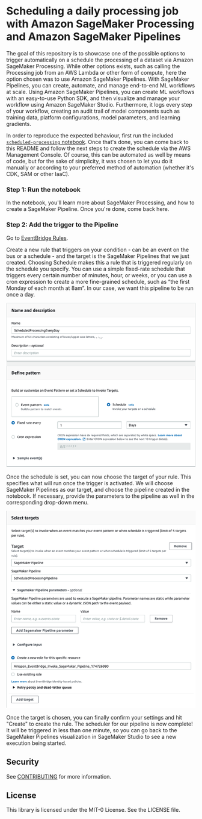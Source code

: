 # Scheduling a daily processing job with Amazon SageMaker Processing and Amazon SageMaker Pipelines

The goal of this repository is to showcase one of the possible options to trigger automatically on a schedule the processing of a dataset via Amazon SageMaker Processing. While other options exists, such as calling the Processing job from an AWS Lambda or other form of compute, here the option chosen was to use Amazon SageMaker Pipelines. With SageMaker Pipelines, you can create, automate, and manage end-to-end ML workflows at scale. Using Amazon SageMaker Pipelines, you can create ML workflows with an easy-to-use Python SDK, and then visualize and manage your workflow using Amazon SageMaker Studio. Furthermore, it logs every step of your workflow, creating an audit trail of model components such as training data, platform configurations, model parameters, and learning gradients. 

In order to reproduce the expected behaviour, first run the included [`scheduled-processing` notebook](./scheduled-processing.ipynb). Once that's done, you can come back to this README and follow the next steps to create the schedule via the AWS Management Console. Of course, this can be automated as well by means of code, but for the sake of simplicity, it was chosen to let you do it manually or according to your preferred method of automation (whether it's CDK, SAM or other IaaC).

### Step 1: Run the notebook

In the notebook, you'll learn more about SageMaker Processing, and how to create a SageMaker Pipeline. Once you're done, come back here.

### Step 2: Add the trigger to the Pipeline

Go to [EventBridge Rules](https://eu-west-1.console.aws.amazon.com/events/home?region=eu-west-1#/rules). 

Create a new rule that triggers on your condition - can be an event on the bus or a schedule - and the target is the SageMaker Pipelines that we just created. Choosing Schedule makes this a rule that is triggered regularly on the schedule you specify. You can use a simple fixed-rate schedule that triggers every certain number of minutes, hour, or weeks, or you can use a cron expression to create a more fine-grained schedule, such as “the first Monday of each month at 8am”. In our case, we want this pipeline to be run once a day. 

![schedule](images/eventbridge-schedule.png)

Once the schedule is set, you can now choose the target of your rule. This specifies what will run once the trigger is activated. We will choose SageMaker Pipelines as our target, and choose the pipeline created in the notebook. If necessary, provide the parameters to the pipeline as well in the corresponding drop-down menu.

![target](images/eventbridge-target.png)

Once the target is chosen, you can finally confirm your settings and hit "Create" to create the rule. The scheduler for our pipeline is now complete! It will be triggered in less than one minute, so you can go back to the SageMaker Pipelines visualization in SageMaker Studio to see a new execution being started.

## Security

See [CONTRIBUTING](CONTRIBUTING.md#security-issue-notifications) for more information.

## License

This library is licensed under the MIT-0 License. See the LICENSE file.
